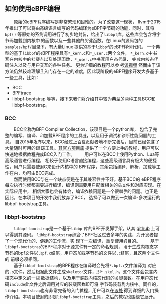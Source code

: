 ## 如何使用eBPF编程
&ensp;&ensp;&ensp;&ensp;原始的eBPF程序编写是非常繁琐和困难的。为了改变这一现状，
llvm于2015年推出了可以将由高级语言编写的代码编译为eBPF字节码的功能，同时，其将`bpf()`
等原始的系统调用进行了初步地封装，给出了`libbpf`库。这些库会包含将字节码加载到内核中
的函数以及一些其他的关键函数。在Linux的源码包的`samples/bpf/`目录下，有大量Linux
提供的基于`libbpf`的eBPF样例代码。
一个典型的基于`libbpf`的eBPF程序具有`*_kern.c`和`*_user.c`两个文件，
`*_kern.c`中书写在内核中的挂载点以及处理函数，`*_user.c`中书写用户态代码，
完成内核态代码注入以及与用户交互的各种任务。 更为详细的教程可以参
考[该视频](https://www.bilibili.com/video/BV1f54y1h74r?spm_id_from=333.999.0.0)
然而由于该方法仍然较难理解且入门存在一定的难度，因此现阶段的eBPF程序开发大多基于一些工具，比如：
- BCC
- BPFtrace
- libbpf-bootstrap
等等，接下来我们将介绍其中较为典型的两种工具BCC和libbpf-bootstrap。
### BCC
&ensp;&ensp;&ensp;&ensp;BCC全称为BPF Compiler Collection，该项目是一个python库，
包含了完整的编写、编译、和加载BPF程序的工具链，以及用于调试和诊断性能问题的工具。
自2015年发布以来，BCC经过上百位贡献者地不断完善后，目前已经包含了大量随时可用的跟
踪工具。[其官方项目库](https://github.com/iovisor/bcc/blob/master/docs/tutorial.md)
提供了一个方便上手的教程，用户可以快速地根据教程完成BCC入门工作。
&ensp;&ensp;&ensp;&ensp;用户可以在BCC上使用Python、Lua等高级语言进行编程。
相较于使用C语言直接编程，这些高级语言具有极大的便捷性，用户只需要使用C来设计内核中的
BPF程序，其余包括编译、解析、加载等工作在内，均可由BCC完成。  
&ensp;&ensp;&ensp;&ensp;然而使用BCC存在一个缺点便是在于其兼容性并不好。基于BCC的
eBPF程序每次执行时候都需要进行编译，编译则需要用户配置相关的头文件和对应实现。在实际应用中，
相信大家也会有体会，编译依赖问题是一个很棘手的问题。也正是因此，在本项目的开发中我们放弃了BCC，
选择了可以做到一次编译-多次运行的libbpf-bootstrap工具。

### libbpf-bootstrap
&ensp;&ensp;&ensp;&ensp;`libbpf-bootstrap`是一个基于`libbpf`库的BPF开发脚手架，从其
[github](https://github.com/libbpf/libbpf-bootstrap) 上可以得到其源码。
`libbpf-bootstrap`综合了BPF社区过去多年的实践，为开发者提了一个现代化的、便捷的工作流，实
现了一次编译，重复使用的目的。
&ensp;&ensp;&ensp;&ensp;基于`libbpf-bootstrap`的BPF程序对于源文件有一定的命名规则，
用于生成内核态字节码的bpf文件以`.bpf.c`结尾，用户态加载字节码的文件以`.c`结尾，且这两个文件的
前缀必须相同。  
&ensp;&ensp;&ensp;&ensp;基于`libbpf-bootstrap`的BPF程序在编译时会先将`*.bpf.c`文件编译为
对应的`.o`文件，然后根据此文件生成`skeleton`文件，即`*.skel.h`，这个文件会包含内核态中定义的一些
数据结构，以及用于装载内核态代码的关键函数。在用户态代码`include`此文件之后调用对应的装载函数即可将
字节码装载到内核中。同样的，`libbpf-bootstrap`也有非常完备的入门教程，用户可以在[该处](https://nakryiko.com/posts/libbpf-bootstrap/)
得到详细的入门操作介绍。本项目使用的即是`libbpf-bootstrap`工具，之后的教程也围绕它展开。

